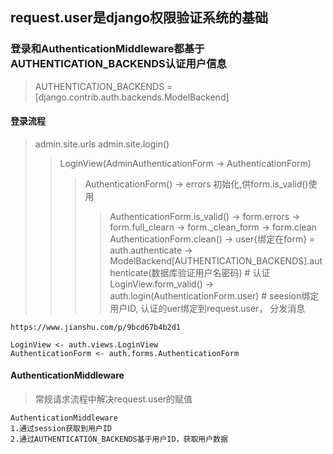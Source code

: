 
## request.user是django权限验证系统的基础
### 登录和AuthenticationMiddleware都基于AUTHENTICATION_BACKENDS认证用户信息
> AUTHENTICATION_BACKENDS = [django.contrib.auth.backends.ModelBackend]
#### 登录流程
> admin.site.urls
> admin.site.login()
>> LoginView(AdminAuthenticationForm -> AuthenticationForm) 
>>> AuthenticationForm() -> errors 初始化,供form.is_valid()使用
>>>> AuthenticationForm.is_valid()  ->  form.errors -> form.full_clearn -> form._clean_form -> form.clean
>>>> AuthenticationForm.clean() -> user{绑定在form} = auth.authenticate -> ModelBackend[AUTHENTICATION_BACKENDS].authenticate(数据库验证用户名密码)  # 认证
>>> LoginView.form_valid() -> auth.login(AuthenticationForm.user)  # seesion绑定用户ID, 认证的uer绑定到request.user， 分发消息
```
https://www.jianshu.com/p/9bcd67b4b2d1

LoginView <- auth.views.LoginView
AuthenticationForm <- auth.forms.AuthenticationForm
```

#### AuthenticationMiddleware
> 常规请求流程中解决request.user的赋值
```
AuthenticationMiddleware
1.通过session获取到用户ID
2.通过AUTHENTICATION_BACKENDS基于用户ID，获取用户数据

```


